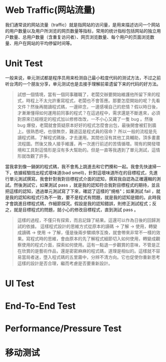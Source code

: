 


# Web Traffic(网站流量)

我们通常说的网站流量（traffic）就是指网站的访问量，是用来描述访问一个网站的用户数量以及用户所浏览的网页数量等指标，常用的统计指标包括网站的独立用户数量、总用户数量（含重复访问者）、网页浏览数量、每个用户的页面浏览数量、用户在网站的平均停留时间等。



# Unit Test
一般来说，单元测试都是程序员用来检测自己最小粒度代码的测试方法，不过之前听台湾的一个朋友分享，单元测试也是去接手理解前辈遗留下来的代码的好方法。
> 試想一個情境，當有一個同事離職了，老闆交辦要開始維護他所留下來的程式，時程上不太允許重寫程式，老闆也不會答應。那要怎麼開始的呢？先看文件？然後再閱讀程式碼，一邊碎念，一邊感嘆自己的悲情？假以時日後，才漸漸懂得如何運用前同事的程式？在這過程中，需求還是不斷進來，必須對原來已經穩定的程式加以修修改改，一不小心又藏了一隻 bug 。然後 bug 爆發，老闆就會質疑原本好好的程式怎麼會出包，最後開會被釘到牆上。很熟悉吧，也很無奈，難道這是程式員的宿命？
> 所以一般的流程是先讀程式碼，了解程式碼後，才去運用。其間也沒有其他工具輔助，頂多畫畫流程圖。然後又換人接手維護，再一次進行前述的苦情循環。現有的開發環境和工具對這情形是沒有多大幫助的。但是一直等我遇到了單元測試，這情形就改觀了許多。
> 
當我拿到像一鍋粥的程式碼，我不會馬上跳進去和它們攪和一起。我會先快速掃一下，依據經驗找出程式壞味道(bad smell)，針對這壞味道所在的目標程式，先進行單元測試撰寫。我會針對我對目標程式介面的認知，撰寫我自認為正確邏輯的測試。然後測試它，如果測試 pass ，就是我的認知符合我對目標程式的期待，並且把這樣的認知，透過單元測試寫了下來，確認了這樣的"規格"；如果測試 fail ，就是我的認知和程式行為不一致，要不是程式有問題，就是我的認知是錯的。此時我才會跳進目標程式碼，作細節探究。假設是我的認知錯誤，則修正測試程式；反之，就是目標程式的問題，就小心的修改目標程式，直到測試 pass 。
> 這樣的過程，不僅只有探索，而且記錄了結果。這還可以作為日後的回歸測試的依據。
> 這樣程式設計的思維方式從原本的讀碼 -> 了解 -> 使用，轉變成讀碼 -> 使用 -> 了解，僅是後兩步驟順序互換，就會帶來非常不一樣的效果。寫程式時的思維，會由原本的先了解程式細節切入如何使用，轉變成觀察使用的程式介面，探索如何使用。這有一點退一步觀賞的意味，不管是正在欣賞的是藝術作品，還是密密麻麻的程式碼，道理是相似的。這樣就不容易當局者迷，墮入程式碼的五里霧中，分辨不清方向。它也促使你重新思考這樣的設計是否合理，繼而考慮是否要重新設計。

# UI Test
# End-To-End Test
# Performance/Pressure Test

# 移动测试

